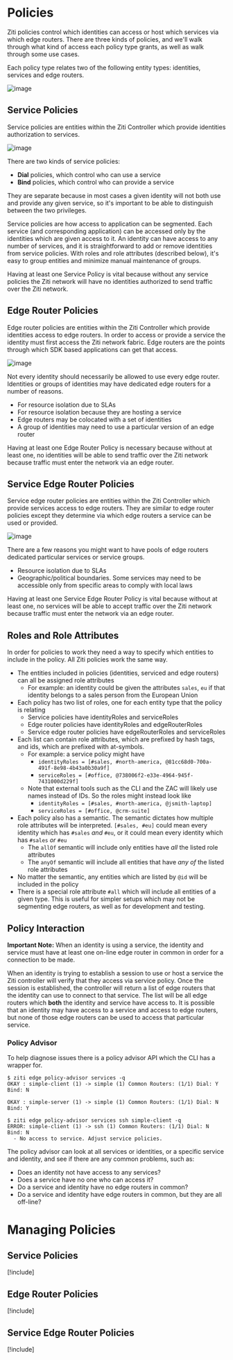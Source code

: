 # Policies
Ziti policies control which identities can access or host which services
via which edge routers. There are three kinds of policies, and we'll walk 
through what kind of access each policy type grants, as well as walk through
some use cases.

Each policy type relates two of the following entity types: identities, services and edge routers.
 
![image](~/images/policy-entities.png)

## Service Policies
Service policies are entities within the Ziti Controller which provide 
identities authorization to services. 

![image](~/images/service-policies.png)

There are two kinds of service policies:

  * **Dial** policies, which control who can use a service
  * **Bind** policies, which control who can provide a service
  
They are separate because in most cases a given identity will not 
both use and provide any given service, so it's important to be able
to distinguish between the two privileges.   

Service policies are how access to application can be segmented. Each service 
(and corresponding application) can be accessed only by the identities 
which are given access to it. An identity can have access to any number 
of services, and it is straightforward to add or remove identities from 
service policies. With roles and role attributes (described below), it's
easy to group entities and minimize manual maintenance of groups.

Having at least one Service Policy is vital because without any 
service policies the Ziti network will have no identities authorized 
to send traffic over the Ziti network.

## Edge Router Policies

Edge router policies are entities within the Ziti Controller which provide 
identities access to edge routers. In order to access or provide a 
service the identity must first access the Ziti network fabric. Edge
routers are the points through which SDK based applications can
get that access.  

![image](~/images/edge-router-policies.png)

Not every identity should necessarily be allowed to use every edge router. 
Identities or groups of identities may have dedicated edge routers for a 
number of reasons.

  * For resource isolation due to SLAs
  * For resource isolation because they are hosting a service 
  * Edge routers may be colocated with a set of identities
  * A group of identities may need to use a particular version of an edge router 

Having at least one Edge Router Policy is necessary because without at least one, 
no identities will be able to send traffic over the Ziti network because traffic 
must enter the network via an edge router.

## Service Edge Router Policies
Service edge router policies are entities within the Ziti Controller which provide 
services access to edge routers. They are similar to edge router policies except
they determine via which edge routers a service can be used or provided. 

![image](~/images/service-edge-router-policies.png)

There are a few reasons you might want to have pools of edge routers dedicated 
particular services or service groups.

  * Resource isolation due to SLAs
  * Geographic/political boundaries. Some services may need to be accessible only from specific areas to comply with local laws 

Having at least one Service Edge Router Policy is vital because without at least one, 
no services will be able to accept traffic over the Ziti network because traffic must 
enter the network via an edge router.

## Roles and Role Attributes
In order for policies to work they need a way to specify which entities to include
in the policy. All Ziti policies work the same way. 

  * The entities included in policies (identities, serviced and edge routers) can all be assigned role attributes
      * For example: an identity could be given the attributes `sales`, `eu` if that identity belongs to a sales person from the European Union
  * Each policy has two list of roles, one for each entity type that the policy is relating 
      * Service policies have identityRoles and serviceRoles
      * Edge router policies have identityRoles and edgeRouterRoles
      * Service edge router policies have edgeRouterRoles and serviceRoles
  * Each list can contain role attributes, which are prefixed by hash tags, and ids, which are prefixed with at-symbols.
      * For example: a service policy might have 
          * `identityRoles = [#sales, #north-america, @81cc68d0-700a-491f-8e98-4b43a0b30a9f]` 
          * `serviceRoles = [#office, @738006f2-e33e-4964-945f-7431000d229f]`
      * Note that external tools such as the CLI and the ZAC will likely use names instead of IDs. So the roles might instead look like 
          * `identityRoles = [#sales, #north-america, @jsmith-laptop]` 
          * `serviceRoles = [#office, @crm-suite]`
  * Each policy also has a semantic. The semantic dictates how multiple role attributes will be interpreted. `[#sales, #eu]` could mean every identity which has `#sales` *and* `#eu`, or it could mean every identity which has `#sales` *or* `#eu`
      * The `allOf` semantic will include only entities have *all* the listed role attributes
      * The `anyOf` semantic will include all entities that have *any of* the listed role attributes
  * No matter the semantic, any entities which are listed by `@id` will be included in the policy
  * There is a special role attribute `#all` which will include all entities of a given type. This is useful for simpler setups which may not be segmenting edge routers, as well as for development and testing.

## Policy Interaction
**Important Note:** When an identity is using a service, the identity
 and service must have at least one on-line edge router in common in 
 order for a connection to be made. 
 
When an identity is trying to establish a session to use or host a service the Ziti
controller will verify that they access via service policy. Once the session is 
established, the controller will return a list of edge routers that the identity 
can use to connect to that service. The list will be all edge routers which **both**
the identity and service have access to. It is possible that an identity may have
access to a service and access to edge routers, but none of those edge routers
can be used to access that particular service. 

### Policy Advisor 
To help diagnose issues there is a policy advisor API which the CLI has a wrapper for.


    $ ziti edge policy-advisor services -q
    OKAY : simple-client (1) -> simple (1) Common Routers: (1/1) Dial: Y Bind: N 

    OKAY : simple-server (1) -> simple (1) Common Routers: (1/1) Dial: N Bind: Y

    $ ziti edge policy-advisor services ssh simple-client -q
    ERROR: simple-client (1) -> ssh (1) Common Routers: (1/1) Dial: N Bind: N 
      - No access to service. Adjust service policies.
 

The policy advisor can look at all services or identities, or a specific service
 and identity, and see if there are any common problems, such as:

  * Does an identity not have access to any services?
  * Does a service have no one who can access it?
  * Do a service and identity have no edge routers in common?
  * Do a service and identity have edge routers in common, but they are all off-line?

# Managing Policies
## Service Policies

[!include[](./creating-service-policies.md)]

## Edge Router Policies

[!include[](./creating-edge-router-policies.md)]

## Service Edge Router Policies
[!include[](./creating-service-edge-router-policies.md)]
